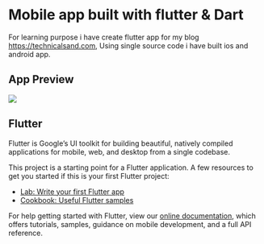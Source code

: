 # Mobile app built with flutter & Dart
For learning purpose i have create flutter app for my blog https://technicalsand.com, Using single source code i have built ios and android app.

## App Preview
![](App-preview.gif)

## Flutter
Flutter is Google’s UI toolkit for building beautiful, natively compiled applications for mobile, web, and desktop from a single codebase.

This project is a starting point for a Flutter application. A few resources to get you started if this is your first Flutter project:

- [Lab: Write your first Flutter app](https://flutter.dev/docs/get-started/codelab)
- [Cookbook: Useful Flutter samples](https://flutter.dev/docs/cookbook)

For help getting started with Flutter, view our
[online documentation](https://flutter.dev/docs), which offers tutorials,
samples, guidance on mobile development, and a full API reference.
